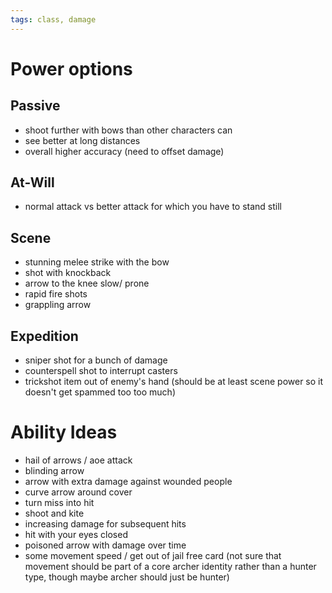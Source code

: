 ```yaml
---
tags: class, damage
---
```

# Power options
## Passive
- shoot further with bows than other characters can
- see better at long distances
- overall higher accuracy (need to offset damage)
## At-Will
- normal attack vs better attack for which you have to stand still
## Scene
- stunning melee strike with the bow
- shot with knockback
- arrow to the knee slow/ prone
- rapid fire shots
- grappling arrow
## Expedition
- sniper shot for a bunch of damage
- counterspell shot to interrupt casters
- trickshot item out of enemy's hand (should be at least scene power so it doesn't get spammed too too much)
# Ability Ideas
- hail of arrows / aoe attack
- blinding arrow
- arrow with extra damage against wounded people
- curve arrow around cover
- turn miss into hit
- shoot and kite
- increasing damage for subsequent hits
- hit with your eyes closed
- poisoned arrow with damage over time
- some movement speed / get out of jail free card (not sure that movement should be part of a core archer identity rather than a hunter type, though maybe archer should just be hunter)